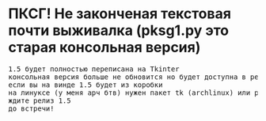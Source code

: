 <h1>ПКСГ! Не законченая текстовая почти выживалка (pksg1.py это старая консольная версия)</h1>
<pre>
1.5 будет полностью переписана на Tkinter
консольная версия больше не обновится но будет доступна в репе (для работы нужен termcolor)
если вы на винде 1.5 будет из коробки
на линуксе (у меня арч бтв) нужен пакет tk (archlinux) или python3-tk (Ubuntu/Debian)
ждите релиз 1.5
до встречи!
</pre>
